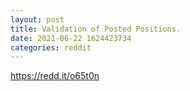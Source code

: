 ```yaml
--- 
layout: post 
title: Validation of Posted Positions. 
date: 2021-06-22 1624423734 
categories: reddit 
--- 
```

https://redd.it/o65t0n